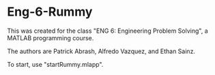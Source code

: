 # Eng-6-Rummy
This was created for the class "ENG 6: Engineering Problem Solving", a MATLAB programming course.

The authors are Patrick Abrash, Alfredo Vazquez, and Ethan Sainz.

To start, use "startRummy.mlapp".
